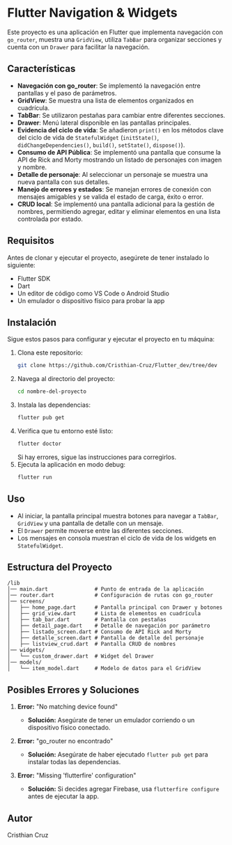 # Flutter Navigation & Widgets

Este proyecto es una aplicación en Flutter que implementa navegación con `go_router`, muestra una `GridView`, utiliza `TabBar` para organizar secciones y cuenta con un `Drawer` para facilitar la navegación.

## Características
- **Navegación con go_router**: Se implementó la navegación entre pantallas y el paso de parámetros.
- **GridView**: Se muestra una lista de elementos organizados en cuadrícula.
- **TabBar**: Se utilizaron pestañas para cambiar entre diferentes secciones.
- **Drawer**: Menú lateral disponible en las pantallas principales.
- **Evidencia del ciclo de vida**: Se añadieron `print()` en los métodos clave del ciclo de vida de `StatefulWidget` (`initState()`, `didChangeDependencies()`, `build()`, `setState()`, `dispose()`).
- **Consumo de API Pública**: Se implementó una pantalla que consume la API de Rick and Morty mostrando un listado de personajes con imagen y nombre.
- **Detalle de personaje**: Al seleccionar un personaje se muestra una nueva pantalla con sus detalles.
- **Manejo de errores y estados**: Se manejan errores de conexión con mensajes amigables y se valida el estado de carga, éxito o error.
- **CRUD local**: Se implementó una pantalla adicional para la gestión de nombres, permitiendo agregar, editar y eliminar elementos en una lista controlada por estado.

## Requisitos
Antes de clonar y ejecutar el proyecto, asegúrete de tener instalado lo siguiente:
- Flutter SDK
- Dart
- Un editor de código como VS Code o Android Studio
- Un emulador o dispositivo físico para probar la app

## Instalación
Sigue estos pasos para configurar y ejecutar el proyecto en tu máquina:

1. Clona este repositorio:
   ```sh
   git clone https://github.com/Cristhian-Cruz/Flutter_dev/tree/dev
   ```
2. Navega al directorio del proyecto:
   ```sh
   cd nombre-del-proyecto
   ```
3. Instala las dependencias:
   ```sh
   flutter pub get
   ```
4. Verifica que tu entorno esté listo:
   ```sh
   flutter doctor
   ```
   Si hay errores, sigue las instrucciones para corregirlos.
5. Ejecuta la aplicación en modo debug:
   ```sh
   flutter run
   ```

## Uso
- Al iniciar, la pantalla principal muestra botones para navegar a `TabBar`, `GridView` y una pantalla de detalle con un mensaje.
- El `Drawer` permite moverse entre las diferentes secciones.
- Los mensajes en consola muestran el ciclo de vida de los widgets en `StatefulWidget`.

## Estructura del Proyecto
```
/lib
│── main.dart               # Punto de entrada de la aplicación
│── router.dart             # Configuración de rutas con go_router
│── screens/
│   ├── home_page.dart      # Pantalla principal con Drawer y botones
│   ├── grid_view.dart      # Lista de elementos en cuadrícula
│   ├── tab_bar.dart        # Pantalla con pestañas
│   ├── detail_page.dart    # Detalle de navegación por parámetro
│   ├── listado_screen.dart # Consumo de API Rick and Morty
│   ├── detalle_screen.dart # Pantalla de detalle del personaje
│   ├── listview_crud.dart  # Pantalla CRUD de nombres
│── widgets/
│   └── custom_drawer.dart  # Widget del Drawer
│── models/
│   └── item_model.dart     # Modelo de datos para el GridView

```

## Posibles Errores y Soluciones

1. **Error:** "No matching device found"
   - **Solución:** Asegúrate de tener un emulador corriendo o un dispositivo físico conectado.

2. **Error:** "go_router no encontrado"
   - **Solución:** Asegúrate de haber ejecutado `flutter pub get` para instalar todas las dependencias.

3. **Error:** "Missing 'flutterfire' configuration"
   - **Solución:** Si decides agregar Firebase, usa `flutterfire configure` antes de ejecutar la app.

## Autor
Cristhian Cruz
